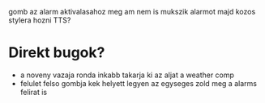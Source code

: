 gomb az alarm aktivalasahoz meg am nem is mukszik
alarmot majd kozos stylera hozni
TTS?
# Direkt bugok?
- a noveny vazaja ronda inkabb takarja ki az aljat a weather comp
- felulet felso gombja kek helyett legyen az egyseges zold meg a alarms felirat is

